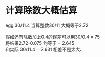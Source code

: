 # 计算除数大概估算
egg:30/11.4
当算整数30/11 大概等于2.72  
<br>假如还有除数加上0.4的误差可以用30/0.4 = 75
<br>将结果2.72-0.075 约等于 = 2.645
<br>和实际 30/11.4 = 2.631  相差不是太大、